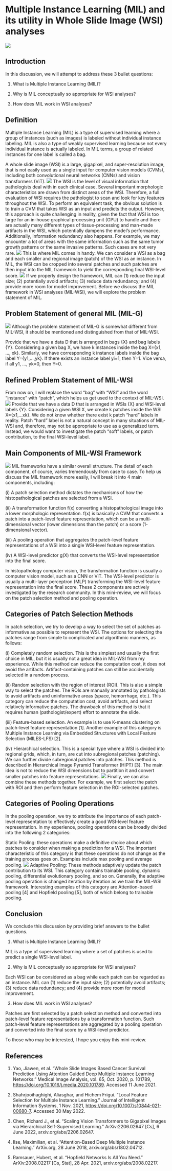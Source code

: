 # Multiple Instance Learning (MIL) and its utility in Whole Slide Image (WSI) analyses
![](/img/post2_image1.webp)

## Introduction
In this discussion, we will attempt to address these 3 bullet questions:

1. What is Multiple Instance Learning (MIL)?

2. Why is MIL conceptually so appropriate for WSI analyses?

3. How does MIL work in WSI analyses?

## Definition
Multiple Instance Learning (MIL) is a type of supervised learning where a group of instances (such as images) is labeled without individual instance labeling. MIL is also a type of weakly supervised learning because not every individual instance is actually labeled. In MIL terms, a group of related instances for one label is called a bag.

A whole slide image (WSI) is a large, gigapixel, and super-resolution image, that is not easily used as a single input for computer vision models (CVMs), including both convolutional neural networks (CNNs) and vision transformers (ViT).
![](/img/post2_image2.webp)
The WSI is the level of visual information that pathologists deal with in each clinical case. Several important morphologic characteristics are drawn from distinct areas of the WSI. Therefore, a full evaluation of WSI requires the pathologist to scan and look for key features throughout the WSI. To perform an equivalent task, the obvious solution is to train a CVM that takes WSI as an input and predicts the output. However, this approach is quite challenging in reality, given the fact that WSI is too large for an in-house graphical processing unit (GPU) to handle and there are actually many different types of tissue-processing and man-made artifacts in the WSI, which potentially dampens the model’s performance. Additionally, information redundancy also happens. For example, we may encounter a lot of areas with the same information such as the same tumor growth patterns or the same invasive patterns. Such cases are not very rare.
![](/img/post2_image3.webp)
This is where MIL comes in handy. We can consider a WSI as a bag and each smaller and regional image (patch) of the WSI as an instance. In MIL, the WSI can be cropped into several patches and such patches are then input into the MIL framework to yield the corresponding final WSI-level score.
![](/img/post2_image4.webp)
If we properly design the framework, MIL can (1) reduce the input size; (2) potentially avoid artifacts; (3) reduce data redundancy; and (4) provide more room for model improvement. Before we discuss the MIL framework in WSI analyses (MIL-WSI), we will explore the problem statement of MIL.
## Problem Statement of general MIL (MIL-G)
![](/img/post2_image5.webp)
Although the problem statement of MIL-G is somewhat different from MIL-WSI, it should be mentioned and distinguished from that of MIL-WSI.

Provide that we have a data D that is arranged in bags {X} and bag labels {Y}. Considering a given bag X, we have k instances inside the bag X={x1, …, xk}. Similarly, we have corresponding k instance labels inside the bag label Y={y1,…,yk}. If there exists an instance label yi=1, then Y=1. Vice versa, if all y1, …, yk=0, then Y=0.
## Refined Problem Statement of MIL-WSI
From now on, I will replace the word “bag” with “WSI” and the word “instance” with “patch”, which helps us get used to the context of MIL-WSI.
![](/img/post2_image6.webp)
Provide that we have a data D that is arranged in WSIs {X} and WSI-level labels {Y}. Considering a given WSI X, we create k patches inside the WSI X={x1,…xk}. We do not know whether there exist k patch “hard” labels in reality. Patch “hard” label is not a natural concept in many situations of MIL-WSI and, therefore, may not be appropriate to use as a generalized term. Instead, we would want to investigate the patch “soft” labels, or patch contribution, to the final WSI-level label.
## Main Components of MIL-WSI Framework
![](/img/post2_image7.webp)
MIL frameworks have a similar overall structure. The detail of each component, of course, varies tremendously from case to case. To help us discuss the MIL framework more easily, I will break it into 4 main components, including:

(i) A patch selection method dictates the mechanisms of how the histopathological patches are selected from a WSI.

(ii) A transformation function f(x) converting a histopathological image into a lower morphologic representation. f(x) is basically a CVM that converts a patch into a patch-level feature representation, which can be a multi-dimensional vector (lower dimensions than the patch) or a score (1-dimensional vector).

(iii) A pooling operation that aggregates the patch-level feature representations of a WSI into a single WSI-level feature representation.

(iv) A WSI-level predictor g(X) that converts the WSI-level representation into the final score.

In histopathology computer vision, the transformation function is usually a computer vision model, such as a CNN or ViT. The WSI-level predictor is usually a multi-layer perceptron (MLP) transforming the WSI-level feature representation into the final score. These 2 components are actively investigated by the research community. In this mini-review, we will focus on the patch selection method and pooling operation.
## Categories of Patch Selection Methods
In patch selection, we try to develop a way to select the set of patches as informative as possible to represent the WSI. The options for selecting the patches range from simple to complicated and algorithmic manners, as follows:

(i) Completely random selection. This is the simplest and usually the first choice in MIL, but it is usually not a great idea in MIL-WSI from my experience. While this method can reduce the computation cost, it does not avoid the artifacts. Artifact-containing patches can still be accidentally selected in a random process.

(ii) Random selection with the region of interest (ROI). This is also a simple way to select the patches. The ROIs are manually annotated by pathologists to avoid artifacts and uninformative areas (space, hemorrhage, etc.). This category can reduce the computation cost, avoid artifacts, and select relatively informative patches. The drawback of this method is that it requires human (pathologist/expert) effort to annotate the slide.

(iii) Feature-based selection. An example is to use K-means clustering on patch-level feature representation [1]. Another example of this category is Multiple Instance Learning via Embedded Structures with Local Feature Selection (MILES-LFS) [2].

(iv) Hierarchical selection. This is a special type where a WSI is divided into regional grids, which, in turn, are cut into subregional patches (patching). We can further divide subregional patches into patches. This method is described in Hierarchical Image Pyramid Transformer (HIPT) [3]. The main idea is not to reduce the WSI dimensions but to partition it and convert smaller patches into feature representations.
![](/img/post2_image8.webp)
Finally, we can also combine these methods together. For example, we first select the patch with ROI and then perform feature selection in the ROI-selected patches.
## Categories of Pooling Operations
In the pooling operation, we try to attribute the importance of each patch-level representation to effectively create a good WSI-level feature representation. In my experience, pooling operations can be broadly divided into the following 2 categories:

Static Pooling: these operations make a definitive choice about which patches to consider when making a prediction for a WSI. The important characteristic of this category is that these operations do not change as the training process goes on. Examples include max pooling and average pooling.
![](/img/post2_image9.webp)
Adaptive Pooling: These methods adaptively update the patch contribution to its WSI. This category contains trainable pooling, dynamic pooling, differential evolutionary pooling, and so on. Generally, the adaptive pooling operation is changed iteration by iteration as we train the MIL-WSI framework. Interesting examples of this category are Attention-based pooling [4] and Hopfield pooling [5], both of which belong to trainable pooling.
## Conclusion
We conclude this discussion by providing brief answers to the bullet questions.

1. What is Multiple Instance Learning (MIL)?

MIL is a type of supervised learning where a set of patches is used to predict a single WSI-level label.

2. Why is MIL conceptually so appropriate for WSI analyses?

Each WSI can be considered as a bag while each patch can be regarded as an instance. MIL can (1) reduce the input size; (2) potentially avoid artifacts; (3) reduce data redundancy; and (4) provide more room for model improvement.

3. How does MIL work in WSI analyses?

Patches are first selected by a patch selection method and converted into patch-level feature representations by a transformation function. Such patch-level feature representations are aggregated by a pooling operation and converted into the final score by a WSI-level predictor.

To those who may be interested, I hope you enjoy this mini-review.
## References
1. Yao, Jiawen, et al. “Whole Slide Images Based Cancer Survival Prediction Using Attention Guided Deep Multiple Instance Learning Networks.” Medical Image Analysis, vol. 65, Oct. 2020, p. 101789, https://doi.org/10.1016/j.media.2020.101789. Accessed 11 June 2021.

2. Shahrjooihaghighi, Aliasghar, and Hichem Frigui. “Local Feature Selection for Multiple Instance Learning.” Journal of Intelligent Information Systems, 1 Nov. 2021, https://doi.org/10.1007/s10844-021-00680-7. Accessed 30 May 2022.

3. Chen, Richard J., et al. “Scaling Vision Transformers to Gigapixel Images via Hierarchical Self-Supervised Learning.” ArXiv:2206.02647 [Cs], 6 June 2022, arxiv.org/abs/2206.02647.

4. Ilse, Maximilian, et al. “Attention-Based Deep Multiple Instance Learning.” ArXiv.org, 28 June 2018, arxiv.org/abs/1802.04712.

5. Ramsauer, Hubert, et al. “Hopfield Networks Is All You Need.” ArXiv:2008.02217 [Cs, Stat], 28 Apr. 2021, arxiv.org/abs/2008.02217.
